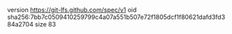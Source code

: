 version https://git-lfs.github.com/spec/v1
oid sha256:7bb7c0509410259799c4a07a551b507e72f1805dcf1f80621dafd3fd384a2704
size 83
